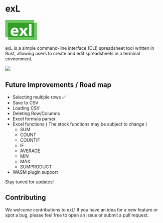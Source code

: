 # exL
<p align="left">
  <img width="20%"  src="https://raw.githubusercontent.com/rmrz-daniel/exl/main/demo/Logo.png">
</p>

exL is a simple command-line interface (CLI) spreadsheet tool written in Rust, allowing users to create and edit spreadsheets in a terminal environment.
<br/>

<p align="left">
  <img src="https://github.com/rmrz-daniel/exl/blob/main/demo/exl.gif">
</p>

## Future Improvements / Road map

- Selecting multiple rows ✅
- Save to CSV
- Loading CSV
- Deleting Row/Columns
- Excel formula parser
- Excel functions ( The stock functions may be subject to change )
  - SUM
  - COUNT
  - COUNTIF
  - IF
  - AVERAGE
  - MIN
  - MAX
  - SUMPRODUCT
- WASM plugin support

Stay tuned for updates!

## Contributing

We welcome contributions to exL! If you have an idea for a new feature or spot a bug, please feel free to open an issue or submit a pull request.
